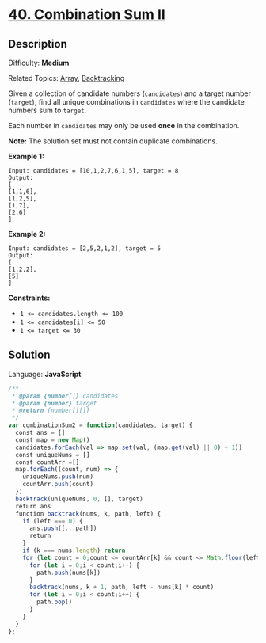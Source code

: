 # [40\. Combination Sum II](https://leetcode.com/problems/combination-sum-ii/submissions/)

## Description

Difficulty: **Medium**  

Related Topics: [Array](https://leetcode.com/tag/array/), [Backtracking](https://leetcode.com/tag/backtracking/)


Given a collection of candidate numbers (`candidates`) and a target number (`target`), find all unique combinations in `candidates` where the candidate numbers sum to `target`.

Each number in `candidates` may only be used **once** in the combination.

**Note:** The solution set must not contain duplicate combinations.

**Example 1:**

```
Input: candidates = [10,1,2,7,6,1,5], target = 8
Output: 
[
[1,1,6],
[1,2,5],
[1,7],
[2,6]
]
```

**Example 2:**

```
Input: candidates = [2,5,2,1,2], target = 5
Output: 
[
[1,2,2],
[5]
]
```

**Constraints:**

*   `1 <= candidates.length <= 100`
*   `1 <= candidates[i] <= 50`
*   `1 <= target <= 30`


## Solution

Language: **JavaScript**

```javascript
/**
 * @param {number[]} candidates
 * @param {number} target
 * @return {number[][]}
 */
var combinationSum2 = function(candidates, target) {
  const ans = []
  const map = new Map()
  candidates.forEach(val => map.set(val, (map.get(val) || 0) + 1))
  const uniqueNums = []
  const countArr =[]
  map.forEach((count, num) => {
    uniqueNums.push(num)
    countArr.push(count)
  })
  backtrack(uniqueNums, 0, [], target)
  return ans
  function backtrack(nums, k, path, left) {
    if (left === 0) {
      ans.push([...path])
      return
    }
    if (k === nums.length) return
    for (let count = 0;count <= countArr[k] && count <= Math.floor(left / nums[k]);count++) {
      for (let i = 0;i < count;i++) {
        path.push(nums[k])
      }
      backtrack(nums, k + 1, path, left - nums[k] * count)
      for (let i = 0;i < count;i++) {
        path.pop()
      }
    }
  }
};
```
